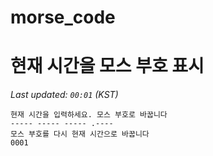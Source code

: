 # morse_code
# 현재 시간을 모스 부호 표시
<!-- MORSE_TIME_START -->
_Last updated: `00:01` (KST)_

```
현재 시간을 입력하세요. 모스 부호로 바꿉니다
----- ----- ----- .----
모스 부호를 다시 현재 시간으로 바꿉니다
0001
```
<!-- MORSE_TIME_END -->
